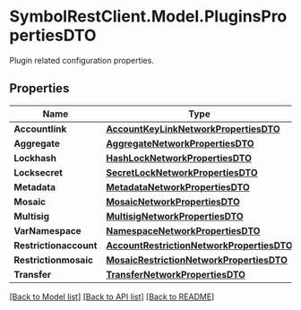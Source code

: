 # SymbolRestClient.Model.PluginsPropertiesDTO
Plugin related configuration properties.

## Properties

Name | Type | Description | Notes
------------ | ------------- | ------------- | -------------
**Accountlink** | [**AccountKeyLinkNetworkPropertiesDTO**](AccountKeyLinkNetworkPropertiesDTO.md) |  | [optional] 
**Aggregate** | [**AggregateNetworkPropertiesDTO**](AggregateNetworkPropertiesDTO.md) |  | [optional] 
**Lockhash** | [**HashLockNetworkPropertiesDTO**](HashLockNetworkPropertiesDTO.md) |  | [optional] 
**Locksecret** | [**SecretLockNetworkPropertiesDTO**](SecretLockNetworkPropertiesDTO.md) |  | [optional] 
**Metadata** | [**MetadataNetworkPropertiesDTO**](MetadataNetworkPropertiesDTO.md) |  | [optional] 
**Mosaic** | [**MosaicNetworkPropertiesDTO**](MosaicNetworkPropertiesDTO.md) |  | [optional] 
**Multisig** | [**MultisigNetworkPropertiesDTO**](MultisigNetworkPropertiesDTO.md) |  | [optional] 
**VarNamespace** | [**NamespaceNetworkPropertiesDTO**](NamespaceNetworkPropertiesDTO.md) |  | [optional] 
**Restrictionaccount** | [**AccountRestrictionNetworkPropertiesDTO**](AccountRestrictionNetworkPropertiesDTO.md) |  | [optional] 
**Restrictionmosaic** | [**MosaicRestrictionNetworkPropertiesDTO**](MosaicRestrictionNetworkPropertiesDTO.md) |  | [optional] 
**Transfer** | [**TransferNetworkPropertiesDTO**](TransferNetworkPropertiesDTO.md) |  | [optional] 

[[Back to Model list]](../README.md#documentation-for-models) [[Back to API list]](../README.md#documentation-for-api-endpoints) [[Back to README]](../README.md)

